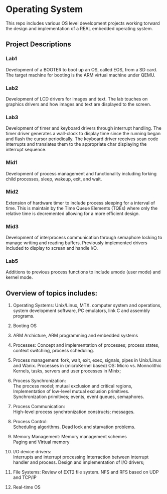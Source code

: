# Operating System
This repo includes various OS level development projects working torward the design and implementation of a REAL embedded operating system.

## Project Descriptions
### Lab1
Development of a BOOTER to boot up an OS, called EOS, from a SD card. The target machine for booting is the ARM virtual machine under QEMU.
### Lab2
Development of LCD drivers for images and text. The lab touches on graphics drivers and how images and text are displayed to the screen.
### Lab3
Development of timer and keyboard drivers through interrupt handling. The timer driver generates a wall-clock to display time since the running began and flash the cursor periodically. 
The keyboard driver receives scan code interrupts and translates them to the appropriate char displaying the interrupt sequence. 
### Mid1
Development of process management and functionality including forking child processes, sleep, wakeup, exit, and wait.
### Mid2
Extension of hardware timer to include process sleeping for a interval of time. This is maintain by the Time Queue Elements (TQEs) where only the relative time is decremented allowing for a more efficient design.
### Mid3
Development of interprocess communication through semaphore locking to manage writing and reading buffers. Previously implemented drivers included to display to screan and handle I/O.
### Lab5
Additions to previous process functions to include umode (user mode) and kernel mode.



## Overview of topics includes:
1. Operating Systems:
    Unix/Linux, MTX. computer system and operations, system development 
    software, PC emulators, link C and assembly programs.

2. Booting OS

3. ARM Archicture, ARM programming and embedded systems
     
4. Processes:
    Concept and implementation of processes; process states,
    context switching, process scheduling.  

5. Process management: 
      fork, wait, exit, exec, signals, pipes in Unix/Linux and Wanix. 
   Processes in (microKernel based) OS:
      Micro vs. Monnolithic Kernels, tasks, servers and user processes in Minix; 

6. Process Synchronization:  
    The process model; mutual exclusion and critical regions, 
    Implementation of low-level mutual exclusion primitives.
    Synchronization primitives; events, event queues, semaphores.

7. Process Communication:    
    High-level process synchronization constructs; messages.

8. Process Control:      
    Scheduling algorithms. Dead lock and starvation problems.

9. Memory Management:
    Memory management schemes  
    Paging and Virtual memory

10. I/O device drivers:         
    Interrupts and interrupt processing
    Interraction between interrupt handler and process.
    Design and implementation of I/O drivers;

11. File Systems: 
    Review of EXT2 file system.
    NFS and RFS based on UDP and TCP/IP

11. Real-time OS
